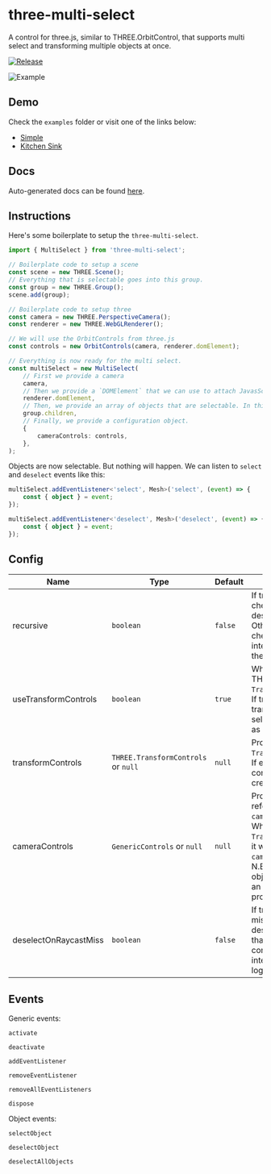 # three-multi-select

A control for three.js, similar to THREE.OrbitControl, that supports multi select and transforming multiple objects at once.

[![Release](https://github.com/andrewisen-tikab/three-multi-select/actions/workflows/release.yml/badge.svg)](https://github.com/andrewisen-tikab/three-multi-select/actions/workflows/release.yml)

![Example](./resources/example.gif)

## Demo

Check the `examples` folder or visit one of the links below:

-   [Simple](https://andrewisen-tikab.github.io/three-multi-select/examples/simple/)
-   [Kitchen Sink](https://andrewisen-tikab.github.io/three-multi-select/examples/kitchen-sink/)

## Docs

Auto-generated docs can be found [here](https://andrewisen-tikab.github.io/three-multi-select/docs/classes/MultiSelect.html).

## Instructions

Here's some boilerplate to setup the `three-multi-select`.

```ts
import { MultiSelect } from 'three-multi-select';

// Boilerplate code to setup a scene
const scene = new THREE.Scene();
// Everything that is selectable goes into this group.
const group = new THREE.Group();
scene.add(group);

// Boilerplate code to setup three
const camera = new THREE.PerspectiveCamera();
const renderer = new THREE.WebGLRenderer();

// We will use the OrbitControls from three.js
const controls = new OrbitControls(camera, renderer.domElement);

// Everything is now ready for the multi select.
const multiSelect = new MultiSelect(
    // First we provide a camera
    camera,
    // Then we provide a `DOMElement` that we can use to attach JavasScript event listeners to.
    renderer.domElement,
    // Then, we provide an array of objects that are selectable. In this case, our group.
    group.children,
    // Finally, we provide a configuration object.
    {
        cameraControls: controls,
    },
);
```

Objects are now selectable. But nothing will happen.
We can listen to `select` and `deselect` events like this:

```ts
multiSelect.addEventListener<'select', Mesh>('select', (event) => {
    const { object } = event;
});

multiSelect.addEventListener<'deselect', Mesh>('deselect', (event) => {
    const { object } = event;
});
```

## Config

| Name                  | Type                                | Default | Description                                                                                                                                                                    |
| --------------------- | ----------------------------------- | ------- | ------------------------------------------------------------------------------------------------------------------------------------------------------------------------------ |
| recursive             | `boolean`                           | `false` | If true, it also checks all descendants. Otherwise it only checks intersection with the object.                                                                                |
| useTransformControls  | `boolean`                           | `true`  | Whether to use THREE's `TransformControls`. If true, one can transform all selected objects as a group.                                                                        |
| transformControls     | `THREE.TransformControls` or `null` | `null`  | Provide a custom `TransformControls`. If empty, a new controller will be created.                                                                                              |
| cameraControls        | `GenericControls` or `null`         | `null`  | Provide a reference to a `camera` controller. When using `TransformControls`, it will disable the `cameraControls`. N.B; The provided objet must expose an `enabled` property. |
| deselectOnRaycastMiss | `boolean`                           | `false` | If true, any raycast miss will result in a deselect. \* Note that camera controls may interfere with this logic.                                                               |

## Events

Generic events:

```
activate
```

```
deactivate
```

```
addEventListener
```

```
removeEventListener
```

```
removeAllEventListeners
```

```
dispose
```

Object events:

```
selectObject
```

```
deselectObject
```

```
deselectAllObjects
```
